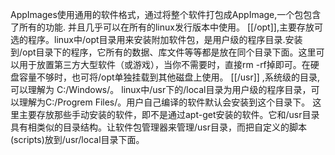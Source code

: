 AppImages使用通用的软件格式，通过将整个软件打包成AppImage,一个包包含了所有的功能. 并且几乎可以在所有的linux发行版本中使用。
	[[/opt]],主要存放可选的程序。linux中/opt目录用来安装附加软件包，是用户级的程序目录.安装到/opt目录下的程序，它所有的数据、库文件等等都是放在同个目录下面。这里可以用于放置第三方大型软件（或游戏），当你不需要时，直接rm -rf掉即可。在硬盘容量不够时，也可将/opt单独挂载到其他磁盘上使用。
	[[/usr]] ,系统级的目录,可以理解为 C:/Windows/。
	linux中/usr下的/local目录为用户级的程序目录，可以理解为C:/Progrem Files/。用户自己编译的软件默认会安装到这个目录下。 这里主要存放那些手动安装的软件，即不是通过apt-get安装的软件。它和/usr目录具有相类似的目录结构。让软件包管理器来管理/usr目录，而把自定义的脚本(scripts)放到/usr/local目录下面。